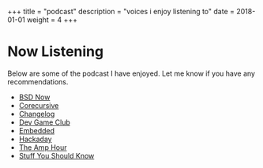+++
title = "podcast"
description = "voices i enjoy listening to"
date = 2018-01-01
weight = 4
+++

# Now Listening

Below are some of the podcast I have enjoyed. Let me know if you have
any recommendations.

- [BSD Now](https://www.bsdnow.tv/)
- [Corecursive](https://corecursive.com/)
- [Changelog](https://changelog.com)
- [Dev Game Club](http://www.devgameclub.com/)
- [Embedded](https://embedded.fm/)
- [Hackaday](https://hackaday.com/category/podcasts/)
- [The Amp Hour](https://theamphour.com/)
- [Stuff You Should Know](https://www.stuffyoushouldknow.com/)
